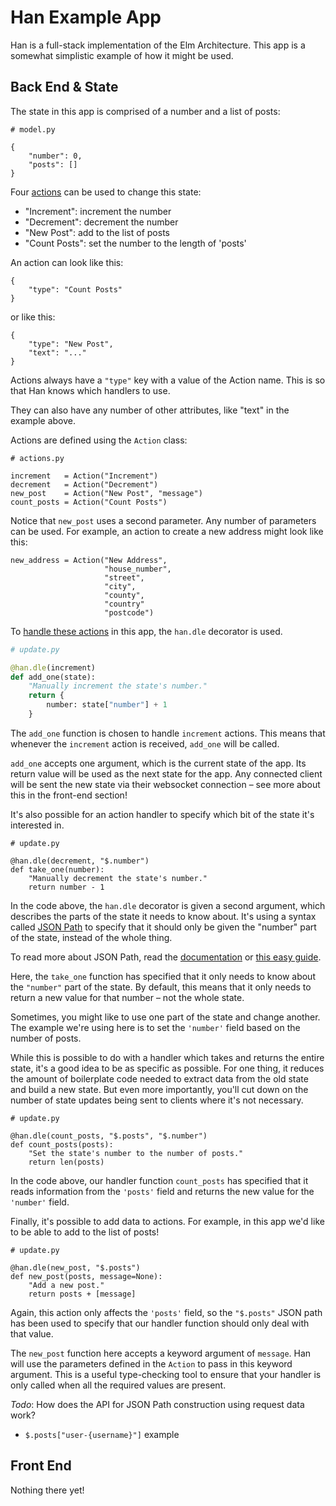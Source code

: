 # Han Example App

Han is a full-stack implementation of the Elm Architecture. This app
is a somewhat simplistic example of how it might be used.

## Back End & State

The state in this app is comprised of a number and a list of posts:

```
# model.py

{
    "number": 0,
    "posts": []
}
```

Four [actions](actions.py) can be used to change this state:

- "Increment": increment the number
- "Decrement": decrement the number
- "New Post": add to the list of posts
- "Count Posts": set the number to the length of 'posts'

An action can look like this:

```
{
    "type": "Count Posts"
}
```

or like this:

```
{
    "type": "New Post",
    "text": "..."
}
```

Actions always have a `"type"` key with a value of the Action name. This is
so that Han knows which handlers to use.

They can also have any number of other attributes, like "text" in the example
above.

Actions are defined using the `Action` class:

```
# actions.py

increment   = Action("Increment")
decrement   = Action("Decrement")
new_post    = Action("New Post", "message")
count_posts = Action("Count Posts")
```

Notice that `new_post` uses a second parameter. Any number of parameters can
be used. For example, an action to create a new address might look like this:

```
new_address = Action("New Address",
                     "house_number",
                     "street",
                     "city",
                     "county",
                     "country"
                     "postcode")
```


To [handle these actions](update.py) in this app, the `han.dle` decorator is used.

```python
# update.py

@han.dle(increment)
def add_one(state):
    "Manually increment the state's number."
    return {
        number: state["number"] + 1
    }
```

The `add_one` function is chosen to handle `increment` actions. This means that
whenever the `increment` action is received, `add_one` will be called.

`add_one` accepts one argument, which is the current state of the app. Its
return value will be used as the next state for the app. Any connected client
will be sent the new state via their websocket connection – see more about this
in the front-end section!

It's also possible for an action handler to specify which bit of the state it's
interested in.

```
# update.py

@han.dle(decrement, "$.number")
def take_one(number):
    "Manually decrement the state's number."
    return number - 1
```

In the code above, the `han.dle` decorator is given a second argument, which
describes the parts of the state it needs to know about. It's using a syntax
called [JSON Path](https://invalid.invalid) to specify that it should only be
given the "number" part of the state, instead of the whole thing.

To read more about JSON Path, read the [documentation]() or [this easy guide]().

Here, the `take_one` function has specified that it only needs to know about
the `"number"` part of the state. By default, this means that it only needs
to return a new value for that number – not the whole state.

Sometimes, you might like to use one part of the state and change another.
The example we're using here is to set the `'number'` field based on the
number of posts.

While this is possible to do with a handler which takes and returns the entire
state, it's a good idea to be as specific as possible. For one thing, it
reduces the amount of boilerplate code needed to extract data from the old
state and build a new state. But even more importantly, you'll cut down on
the number of state updates being sent to clients where it's not necessary.

```
# update.py

@han.dle(count_posts, "$.posts", "$.number")
def count_posts(posts):
    "Set the state's number to the number of posts."
    return len(posts)
```

In the code above, our handler function `count_posts` has specified that it
reads information from the `'posts'` field and returns the new value for the
`'number'` field.

Finally, it's possible to add data to actions. For example, in this app we'd
like to be able to add to the list of posts!

```
# update.py

@han.dle(new_post, "$.posts")
def new_post(posts, message=None):
    "Add a new post."
    return posts + [message]
```

Again, this action only affects the `'posts'` field, so the `"$.posts"` JSON
path has been used to specify that our handler function should only deal with
that value.

The `new_post` function here accepts a keyword argument of `message`. Han will
use the parameters defined in the `Action` to pass in this keyword argument.
This is a useful type-checking tool to ensure that your handler is only called
when all the required values are present.


*Todo*: How does the API for JSON Path construction using request data work?
* `$.posts["user-{username}"]` example


## Front End
Nothing there yet!
